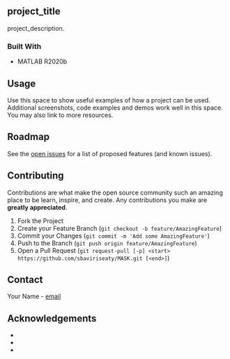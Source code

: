 <!-- ABOUT THE PROJECT -->
## project_title
project_description.


### Built With
* MATLAB R2020b


<!-- USAGE EXAMPLES -->
## Usage
Use this space to show useful examples of how a project can be used. Additional screenshots, code examples and demos work well in this space. You may also link to more resources.

<!-- ROADMAP -->
## Roadmap
See the [open issues](https://github.com/sbaviriseaty/MASK/issues) for a list of proposed features (and known issues).

<!-- CONTRIBUTING -->
## Contributing
Contributions are what make the open source community such an amazing place to be learn, inspire, and create. Any contributions you make are **greatly appreciated**.

1. Fork the Project
2. Create your Feature Branch (`git checkout -b feature/AmazingFeature`)
3. Commit your Changes (`git commit -m 'Add some AmazingFeature'`)
4. Push to the Branch (`git push origin feature/AmazingFeature`)
5. Open a Pull Request (`git request-pull [-p] <start> https://github.com/sbaviriseaty/MASK.git [<end>]`)

<!-- CONTACT -->
## Contact
Your Name - [email](mailto:example@website.com)

<!-- ACKNOWLEDGEMENTS -->
## Acknowledgements
* []()
* []()
* []()